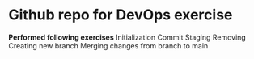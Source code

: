 # Github repo for DevOps exercise

**Performed following exercises**
Initialization
Commit
Staging
Removing
Creating new branch
Merging changes from branch to main
